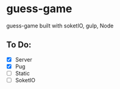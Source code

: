 # guess-game

guess-game built with soketIO, gulp, Node

## To Do:

- [x] Server
- [x] Pug
- [ ] Static
- [ ] SoketIO
